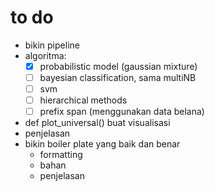 # to do 
- bikin pipeline
- algoritma: 
    - [x] probabilistic model (gaussian mixture)
    - [ ] bayesian classification, sama multiNB
    - [ ] svm 
    - [ ] hierarchical methods
    - [ ] prefix span (menggunakan data belana)
- def plot_universal() buat visualisasi 
- penjelasan   
- bikin boiler plate yang baik dan benar 
  - formatting
  - bahan 
  - penjelasan 